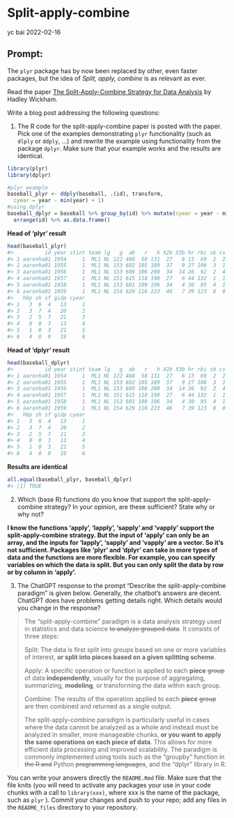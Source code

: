 Split-apply-combine
================
yc bai
2022-02-16

<!-- README.md is generated from README.Rmd. Please edit that file -->

## Prompt:

The `plyr` package has by now been replaced by other, even faster
packages, but the idea of *Split, apply, combine* is as relevant as
ever.

Read the paper [The Split-Apply-Combine Strategy for Data
Analysis](https://www.jstatsoft.org/article/view/v040i01) by Hadley
Wickham.

Write a blog post addressing the following questions:

1.  The R code for the split-apply-combine paper is posted with the
    paper. Pick one of the examples demonstrating `plyr` functionality
    (such as `dlply` or `ddply`, …) and rewrite the example using
    functionality from the package `dplyr`. Make sure that your example
    works and the results are identical.

``` r
library(plyr)
library(dplyr)
```

``` r
#plyr example
baseball_plyr <- ddply(baseball, .(id), transform, 
  cyear = year - min(year) + 1)
#using dplyr 
baseball_dplyr = baseball %>% group_by(id) %>% mutate(cyear = year - min(year) + 1) %>%
  arrange(id) %>% as.data.frame()
```

**Head of ‘plyr’ result**

``` r
head(baseball_plyr)
#>          id year stint team lg   g  ab   r   h X2b X3b hr rbi sb cs bb so ibb
#> 1 aaronha01 1954     1  ML1 NL 122 468  58 131  27   6 13  69  2  2 28 39  NA
#> 2 aaronha01 1955     1  ML1 NL 153 602 105 189  37   9 27 106  3  1 49 61   5
#> 3 aaronha01 1956     1  ML1 NL 153 609 106 200  34  14 26  92  2  4 37 54   6
#> 4 aaronha01 1957     1  ML1 NL 151 615 118 198  27   6 44 132  1  1 57 58  15
#> 5 aaronha01 1958     1  ML1 NL 153 601 109 196  34   4 30  95  4  1 59 49  16
#> 6 aaronha01 1959     1  ML1 NL 154 629 116 223  46   7 39 123  8  0 51 54  17
#>   hbp sh sf gidp cyear
#> 1   3  6  4   13     1
#> 2   3  7  4   20     2
#> 3   2  5  7   21     3
#> 4   0  0  3   13     4
#> 5   1  0  3   21     5
#> 6   4  0  9   19     6
```

**Head of ‘dplyr’ result**

``` r
head(baseball_dplyr)
#>          id year stint team lg   g  ab   r   h X2b X3b hr rbi sb cs bb so ibb
#> 1 aaronha01 1954     1  ML1 NL 122 468  58 131  27   6 13  69  2  2 28 39  NA
#> 2 aaronha01 1955     1  ML1 NL 153 602 105 189  37   9 27 106  3  1 49 61   5
#> 3 aaronha01 1956     1  ML1 NL 153 609 106 200  34  14 26  92  2  4 37 54   6
#> 4 aaronha01 1957     1  ML1 NL 151 615 118 198  27   6 44 132  1  1 57 58  15
#> 5 aaronha01 1958     1  ML1 NL 153 601 109 196  34   4 30  95  4  1 59 49  16
#> 6 aaronha01 1959     1  ML1 NL 154 629 116 223  46   7 39 123  8  0 51 54  17
#>   hbp sh sf gidp cyear
#> 1   3  6  4   13     1
#> 2   3  7  4   20     2
#> 3   2  5  7   21     3
#> 4   0  0  3   13     4
#> 5   1  0  3   21     5
#> 6   4  0  9   19     6
```

**Results are identical**

``` r
all.equal(baseball_plyr, baseball_dplyr)
#> [1] TRUE
```

2.  Which (base R) functions do you know that support the
    split-apply-combine strategy? In your opinion, are these sufficient?
    State why or why not?

**I know the functions ‘apply’, ‘lapply’, ‘sapply’ and ‘vapply’ support
the split-apply-combine strategy. But the input of ‘apply’ can only be
an array, and the inputs for ‘lapply’, ‘sapply’ and ‘vapply’ are a
vector. So it’s not sufficient. Packages like ‘plyr’ and ‘dplyr’ can
take in more types of data and the functions are more flexible. For
example, you can specify variables on which the data is split. But you
can only split the data by row or by column in ‘apply’.**

3.  The ChatGPT response to the prompt “Describe the split-apply-combine
    paradigm” is given below. Generally, the chatbot’s answers are
    decent. ChatGPT does have problems getting details right. Which
    details would you change in the response?

> The “split-apply-combine” paradigm is a data analysis strategy used in
> statistics and data science ~~to analyze grouped data~~. It consists
> of three steps:
>
> Split: The data is first split into groups based on one or more
> variables of interest, **or split into pieces based on a given
> splitting scheme**.
>
> Apply: A specific operation or function is applied to each **piece**
> ~~group~~ of data **independently**, usually for the purpose of
> aggregating, summarizing, **modeling**, or transforming the data
> within each group.
>
> Combine: The results of the operation applied to each **piece**
> ~~group~~ are then combined and returned as a single output.
>
> The split-apply-combine paradigm is particularly useful in cases where
> the data cannot be analyzed as a whole and instead must be analyzed in
> smaller, more manageable chunks, **or you want to apply the same
> operations on each piece of data**. This allows for more efficient
> data processing and improved scalability. The paradigm is commonly
> implemented using tools such as the “groupby” function in ~~the R
> and~~ Python ~~programming languages~~, and the “dplyr” library in R.

You can write your answers directly the `README.Rmd` file. Make sure
that the file knits (you will need to activate any packages your use in
your code chunks with a call to `library(xxx)`, where xxx is the name of
the package, such as `plyr` ). Commit your changes and push to your
repo; add any files in the `README_files` directory to your repository.
